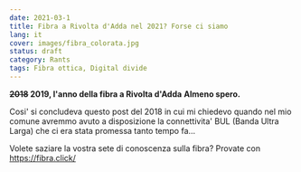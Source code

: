 ```yaml
---
date: 2021-03-1
title: Fibra a Rivolta d'Adda nel 2021? Forse ci siamo
lang: it
cover: images/fibra_colorata.jpg
status: draft
category: Rants
tags: Fibra ottica, Digital divide
---
```



**~~2018~~ 2019, l'anno della fibra a Rivolta d'Adda**
**Almeno spero.**

Cosi' si concludeva questo post del 2018 in cui mi chiedevo quando nel mio comune avremmo avuto a disposizione la connettivita' BUL (Banda Ultra Larga) che ci era stata promessa tanto tempo fa...

Volete saziare la vostra sete di conoscenza sulla fibra? Provate con https://fibra.click/

